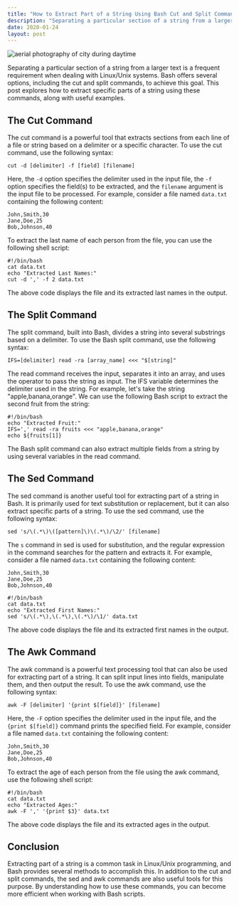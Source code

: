 ```yaml
---
title: "How to Extract Part of a String Using Bash Cut and Split Commands"
description: "Separating a particular section of a string from a larger text is a frequent requirement when dealing with Linux/Unix systems. Bash offers several options, including the cut and split commands, to achieve this goal. This post explores how to extract specific parts of a string using these commands, along with useful examples."
date: 2020-01-24
layout: post
---
```


<article>
  <img alt="aerial photography of city during daytime" src="https://images.unsplash.com/photo-1564679947263-f2d694434710?crop=entropy&amp;cs=tinysrgb&amp;fit=max&amp;fm=jpg&amp;ixid=Mnw0NDU0ODN8MHwxfHNlYXJjaHwxfHxIb3clMjB0byUyMEV4dHJhY3QlMjBQYXJ0JTIwb2YlMjBhJTIwU3RyaW5nJTIwVXNpbmclMjBCYXNoJTIwQ3V0JTIwYW5kJTIwU3BsaXQlMjBDb21tYW5kc3xlbnwwfDB8fHwxNjgzNjYwOTQ0&amp;ixlib=rb-4.0.3&amp;q=80&amp;w=1080"/>
  <p>Separating a particular section of a string from a larger text is a frequent requirement when dealing with Linux/Unix systems. Bash offers several options, including the cut and split commands, to achieve this goal. This post explores how to extract specific parts of a string using these commands, along with useful examples.</p>
  <h2>The Cut Command</h2>
  <p>The cut command is a powerful tool that extracts sections from each line of a file or string based on a delimiter or a specific character. To use the cut command, use the following syntax:</p>
  <pre><code>cut -d [delimiter] -f [field] [filename]</code></pre>
  <p>Here, the <code>-d</code> option specifies the delimiter used in the input file, the <code>-f</code> option specifies the field(s) to be extracted, and the <code>filename</code> argument is the input file to be processed. For example, consider a file named <code>data.txt</code> containing the following content:</p>
  <pre><code>John,Smith,30
Jane,Doe,25
Bob,Johnson,40</code></pre>
  <p>To extract the last name of each person from the file, you can use the following shell script:</p>
  <pre><code>#!/bin/bash
cat data.txt
echo "Extracted Last Names:"
cut -d ',' -f 2 data.txt</code></pre>
  <p>The above code displays the file and its extracted last names in the output.</p>
  <h2>The Split Command</h2>
  <p>The split command, built into Bash, divides a string into several substrings based on a delimiter. To use the Bash split command, use the following syntax:</p>
  <pre><code>IFS=[delimiter] read -ra [array_name] &lt;&lt;&lt; "$[string]"</code></pre>
  <p>The read command receives the input, separates it into an array, and uses the operator to pass the string as input. The IFS variable determines the delimiter used in the string. For example, let's take the string "apple,banana,orange". We can use the following Bash script to extract the second fruit from the string:</p>
  <pre><code>#!/bin/bash
echo "Extracted Fruit:"
IFS=',' read -ra fruits &lt;&lt;&lt; "apple,banana,orange"
echo ${fruits[1]}</code></pre>
  <p>The Bash split command can also extract multiple fields from a string by using several variables in the read command.</p>
  <h2>The Sed Command</h2>
  <p>The sed command is another useful tool for extracting part of a string in Bash. It is primarily used for text substitution or replacement, but it can also extract specific parts of a string. To use the sed command, use the following syntax:</p>
  <pre><code>sed 's/\(.*\)\([pattern]\)\(.*\)/\2/' [filename]</code></pre>
  <p>The <code>s</code> command in sed is used for substitution, and the regular expression in the command searches for the pattern and extracts it. For example, consider a file named <code>data.txt</code> containing the following content:</p>
  <pre><code>John,Smith,30
Jane,Doe,25
Bob,Johnson,40</code></pre><pthe command="" each="" extract="" file:<="" first="" following="" from="" name="" p="" person's="" script="" sed="" shell="" the="" to="" uses="">
  <pre><code>#!/bin/bash
cat data.txt
echo "Extracted First Names:"
sed 's/\(.*\),\(.*\),\(.*\)/\1/' data.txt</code></pre>
  <p>The above code displays the file and its extracted first names in the output.</p>
  <h2>The Awk Command</h2>
  <p>The awk command is a powerful text processing tool that can also be used for extracting part of a string. It can split input lines into fields, manipulate them, and then output the result. To use the awk command, use the following syntax:</p>
  <pre><code>awk -F [delimiter] '{print $[field]}' [filename]</code></pre>
  <p>Here, the <code>-F</code> option specifies the delimiter used in the input file, and the <code>{print $[field]}</code> command prints the specified field. For example, consider a file named <code>data.txt</code> containing the following content:</p>
  <pre><code>John,Smith,30
Jane,Doe,25
Bob,Johnson,40</code></pre>
  <p>To extract the age of each person from the file using the awk command, use the following shell script:</p>
  <pre><code>#!/bin/bash
cat data.txt
echo "Extracted Ages:"
awk -F ',' '{print $3}' data.txt</code></pre>
  <p>The above code displays the file and its extracted ages in the output.</p>
  <h2>Conclusion</h2>
  <p>Extracting part of a string is a common task in Linux/Unix programming, and Bash provides several methods to accomplish this. In addition to the cut and split commands, the sed and awk commands are also useful tools for this purpose. By understanding how to use these commands, you can become more efficient when working with Bash scripts.</p>
</pthe></article>